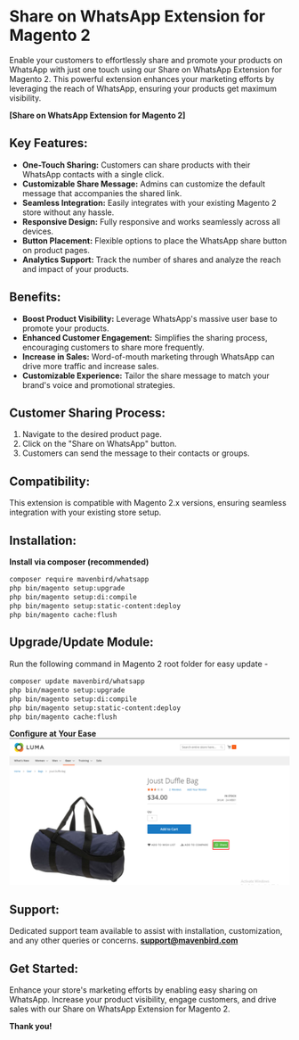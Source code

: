 # Share on WhatsApp Extension for Magento 2

Enable your customers to effortlessly share and promote your products on WhatsApp with just one touch using our Share on WhatsApp Extension for Magento 2. This powerful extension enhances your marketing efforts by leveraging the reach of WhatsApp, ensuring your products get maximum visibility.

**[Share on WhatsApp Extension for Magento 2]**

## Key Features:

- **One-Touch Sharing:**
    Customers can share products with their WhatsApp contacts with a single click.
- **Customizable Share Message:**
    Admins can customize the default message that accompanies the shared link.
- **Seamless Integration:**
    Easily integrates with your existing Magento 2 store without any hassle.
- **Responsive Design:**
    Fully responsive and works seamlessly across all devices.
- **Button Placement:**
    Flexible options to place the WhatsApp share button on product pages.
- **Analytics Support:**
    Track the number of shares and analyze the reach and impact of your products.

## Benefits:

- **Boost Product Visibility:**
    Leverage WhatsApp's massive user base to promote your products.
- **Enhanced Customer Engagement:**
    Simplifies the sharing process, encouraging customers to share more frequently.
- **Increase in Sales:**
    Word-of-mouth marketing through WhatsApp can drive more traffic and increase sales.
- **Customizable Experience:**
    Tailor the share message to match your brand's voice and promotional strategies.

## Customer Sharing Process:

1. Navigate to the desired product page.
2. Click on the "Share on WhatsApp" button.
3. Customers can send the message to their contacts or groups.

## Compatibility:
This extension is compatible with Magento 2.x versions, ensuring seamless integration with your existing store setup.

## Installation:
**Install via composer (recommended)**
~~~~~~~~~~~~~~~~~~~~~
composer require mavenbird/whatsapp
php bin/magento setup:upgrade
php bin/magento setup:di:compile
php bin/magento setup:static-content:deploy
php bin/magento cache:flush
~~~~~~~~~~~~~~~~~~~~~

## Upgrade/Update Module:
Run the following command in Magento 2 root folder for easy update -
~~~~~~~~~~~~~~~~~~~~~
composer update mavenbird/whatsapp
php bin/magento setup:upgrade
php bin/magento setup:di:compile
php bin/magento setup:static-content:deploy
php bin/magento cache:flush
~~~~~~~~~~~~~~~~~~~~~


**Configure at Your Ease**
![img1](./doc/images/1.png)

## Support:
Dedicated support team available to assist with installation, customization, and any other queries or concerns.
**[support@mavenbird.com](support@mavenbird.com)**

## Get Started:
Enhance your store's marketing efforts by enabling easy sharing on WhatsApp. Increase your product visibility, engage customers, and drive sales with our Share on WhatsApp Extension for Magento 2.

**Thank you!**



